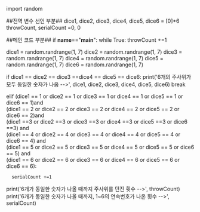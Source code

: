 import random

##전역 변수 선언 부분##
dice1, dice2, dice3, dice4, dice5, dice6 = [0]*6
throwCount, serialCount =0, 0

##메인 코드 부분##
if __name__=="__main__":
 while True:
  throwCount +=1

  dice1 = random.randrange(1, 7)
  dice2 = random.randrange(1, 7)
  dice3 = random.randrange(1, 7)
  dice4 = random.randrange(1, 7)
  dice5 = random.randrange(1, 7)
  dice6 = random.randrange(1, 7)

  if dice1 == dice2 == dice3 ==dice4 == dice5 == dice6:
   print('6개의 주사위가 모두 동일한 숫자가 나옴 -->', dice1, dice2, dice3, dice4,
         dice5, dice6)
   break

  elif (dice1 == 1 or dice2 == 1 or dice3 == 1 or dice4 == 1 or dice5 == 1 or dice6 == 1)and\
      (dice1 == 2 or dice2 == 2 or dice3 == 2 or dice4 == 2 or dice5 == 2 or dice6 == 2)and\
      (dice1 ==3 or dice2 ==3 or dice3 ==3 or dice4 ==3 or dice5 ==3 or dice6 ==3) and \
      (dice1 == 4 or dice2 == 4 or dice3 == 4 or dice4 == 4 or dice5 == 4 or dice6 == 4) and \
      (dice1 == 5 or dice2 == 5 or dice3 == 5 or dice4 == 5 or dice5 == 5 or dice6 == 5) and \
      (dice1 == 6 or dice2 == 6 or dice3 == 6 or dice4 == 6 or dice5 == 6 or dice6 == 6):

      serialCount +=1
print('6개가 동일한 숫자가 나올 때까지 주사위를 던진 횟수 -->', throwCount)
print('6개가 동일한 숫자가 나올 때까지, 1~6의 연속번호가 나온 횟수 -->', serialCount)
